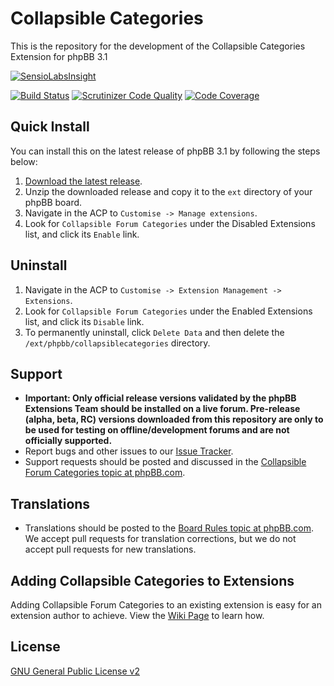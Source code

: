 # Collapsible Categories

This is the repository for the development of the Collapsible Categories Extension for phpBB 3.1

[![SensioLabsInsight](https://insight.sensiolabs.com/projects/02f8e3ba-3420-4ad2-835b-ed1d6e493234/big.png)](https://insight.sensiolabs.com/projects/02f8e3ba-3420-4ad2-835b-ed1d6e493234)

[![Build Status](https://travis-ci.org/phpbb-extensions/collapsible-categories.png)](https://travis-ci.org/phpbb-extensions/collapsible-categories)
[![Scrutinizer Code Quality](https://scrutinizer-ci.com/g/phpbb-extensions/collapsible-categories/badges/quality-score.png?b=master)](https://scrutinizer-ci.com/g/phpbb-extensions/collapsible-categories/?branch=master)
[![Code Coverage](https://scrutinizer-ci.com/g/phpbb-extensions/collapsible-categories/badges/coverage.png?b=master)](https://scrutinizer-ci.com/g/phpbb-extensions/collapsible-categories/?branch=master)

## Quick Install
You can install this on the latest release of phpBB 3.1 by following the steps below:

1. [Download the latest release](https://www.phpbb.com/customise/db/extension/collapsible_forum_categories/).
2. Unzip the downloaded release and copy it to the `ext` directory of your phpBB board.
3. Navigate in the ACP to `Customise -> Manage extensions`.
4. Look for `Collapsible Forum Categories` under the Disabled Extensions list, and click its `Enable` link.

## Uninstall

1. Navigate in the ACP to `Customise -> Extension Management -> Extensions`.
2. Look for `Collapsible Forum Categories` under the Enabled Extensions list, and click its `Disable` link.
3. To permanently uninstall, click `Delete Data` and then delete the `/ext/phpbb/collapsiblecategories` directory.

## Support

* **Important: Only official release versions validated by the phpBB Extensions Team should be installed on a live forum. Pre-release (alpha, beta, RC) versions downloaded from this repository are only to be used for testing on offline/development forums and are not officially supported.**
* Report bugs and other issues to our [Issue Tracker](https://github.com/phpbb-extensions/collapsible-categories/issues).
* Support requests should be posted and discussed in the [Collapsible Forum Categories topic at phpBB.com](https://www.phpbb.com/customise/db/extension/collapsible_forum_categories/support).

## Translations

* Translations should be posted to the [Board Rules topic at phpBB.com](https://www.phpbb.com/customise/db/extension/boardrules/support/topic/130746). We accept pull requests for translation corrections, but we do not accept pull requests for new translations.

## Adding Collapsible Categories to Extensions

Adding Collapsible Forum Categories to an existing extension is easy for an extension author to achieve. View the [Wiki Page](https://github.com/phpbb-extensions/collapsible-categories/wiki/Adding-Collapsible-Categories-to-Extensions) to learn how.

## License
[GNU General Public License v2](http://opensource.org/licenses/GPL-2.0)
